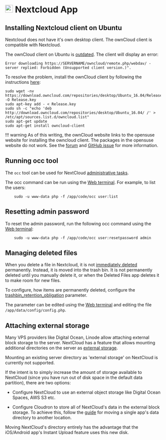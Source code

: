 # <img src="/img/nextcloud-logo.png" width="25px"> Nextcloud App

## Installing Nextcloud client on Ubuntu

Nextcloud does not have it's own desktop client. The ownCloud client is compatible with Nextcloud.

The ownCloud client on Ubuntu is [outdated](https://bugs.launchpad.net/ubuntu/+source/owncloud-client/+bug/1718308).
The client will display an error:
```
Error downloading https://SERVERNAME/owncloud/remote.php/webdav/ - server replied: Forbidden (Unsupported client version.)".
```

To resolve the problem, install the ownCloud client by following the instructions [here](https://download.owncloud.com/repositories/desktop/download/):

```
sudo wget -nv https://download.owncloud.com/repositories/desktop/Ubuntu_16.04/Release.key -O Release.key
sudo apt-key add - < Release.key
sudo sh -c "echo 'deb http://download.owncloud.com/repositories/desktop/Ubuntu_16.04/ /' > /etc/apt/sources.list.d/owncloud.list"
sudo apt-get update
sudo apt-get install owncloud-client
```

!!! warning
    As of this writing, the ownCloud website links to the opensuse website for installing the owncloud client.
    The packages in the opensuse website do not work. See the [forum](https://central.owncloud.org/t/repository-bug-on-ubuntu-16-04/9546/7)
    and [GitHub issue](https://github.com/owncloud/client/issues/6034) for more information.

## Running occ tool

The `occ` tool can be used for NextCloud [administrative tasks](https://docs.nextcloud.com/server/12/admin_manual/configuration_server/occ_command.html).

The occ command can be run using the [Web terminal](/documentation/apps/#web-terminal). For example, to list the users:

```
    sudo -u www-data php -f /app/code/occ user:list
```

## Resetting admin password

To reset the admin password, run the following occ command using the [Web terminal](/documentation/apps/#web-terminal):

```
    sudo -u www-data php -f /app/code/occ user:resetpassword admin
```

## Managing deleted files

When you delete a file in Nextcloud, it is not [immediately deleted](https://docs.nextcloud.com/server/12.0/user_manual/files/deleted_file_management.html) permanently. Instead, it is moved into the trash bin.
It is not permanently deleted until you manually delete it, or when the Deleted Files app deletes it to make room for
new files.

To configure, how items are permanently deleted, configure the [trashbin_retention_obligation](https://docs.nextcloud.com/server/12/admin_manual/configuration_server/config_sample_php_parameters.html#deleted-items-trash-bin) parameter.

The parameter can be edited using the [Web terminal](/documentation/apps/#web-terminal) and editing the file
`/app/data/config/config.php`.

## Attaching external storage

Many VPS providers like Digital Ocean, Linode allow attaching external block storage to the server. NextCloud has a feature
that allows mounting additional directories on the server as [external storage](https://docs.nextcloud.com/server/9/admin_manual/configuration_files/external_storage_configuration_gui.html).

Mounting an existing server directory as 'external storage' on NextCloud is currently not supported.

If the intent is to simply increase the amount of storage available to NextCloud (since you have run out of disk
space in the default data partition), there are two options:

* Configure NextCloud to use an external object storage like Digital Ocean Spaces, AWS S3 etc.

* Configure Cloudron to store all of NextCloud's data in the external block storage. To achieve this, follow the
  [guide](/documentation/server/#moving-a-single-apps-data-directory-to-another-location) for
  moving a single app's data directory to another location.

Moving NextCloud's directory entirely has the advantage that the iOS/Android app's Instant Upload feature uses
this new disk.

